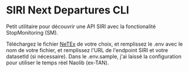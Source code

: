 # SIRI Next Departures CLI

Petit utilitaire pour découvrir une API SIRI avec la fonctionalité StopMonitoring (SM).

Téléchargez le fichier [NeTEx](https://en.wikipedia.org/wiki/NeTEx) de votre choix, et remplissez le .env avec le nom de votre fichier, et remplissez l'URL de l'endpoint SIRI et votre datasetId (si nécessaire). Dans le .env.sample, j'ai laissé la configuration pour utiliser le temps réel Naolib (ex-TAN).
